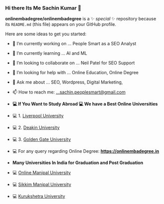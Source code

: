 ### Hi there Its Me Sachin Kumar 👋
**onlinembadegree/onlinembadegree** is a ✨ _special_ ✨ repository because its `README.md` (this file) appears on your GitHub profile.

Here are some ideas to get you started:

- 🔭 I’m currently working on ... People Smart as a SEO Analyst
- 🌱 I’m currently learning ... AI and ML
- 👯 I’m looking to collaborate on ... Neil Patel for SEO Support
- 🤔 I’m looking for help with ... Online Education, Online Degree
- 💬 Ask me about ... SEO, Wordpress, Digital Marketing, 
- 📫 How to reach me: ...sachin.peoplesmart@gmail.com
- **💻 If You Want to Study Abroad 💻 We have a Best Online Universities**
 
-   💻 1. <a href="https://onlinembadegree.in/liverpool-university/">Liverpool University</a>
 -   💻 2. <a href="https://onlinembadegree.in/deakin-university/">Deakin University</a>
  -   💻 3. <a href="https://onlinembadegree.in/golden-gate-university/">Golden Gate University</a>
   -   💻 For any query regarding Online Degree: **https://onlinembadegree.in**
-    **Many Universities In India for Graduation and Post Graduation**
 -   💻 <a href="https://onlinembadegree.in/online-mba-with-manipal-university-jaipur/">Online Manipal University</a>
  -   💻 <a href="https://onlinembadegree.in/sikkim-manipal-university/">Sikkim Manipal University</a>
  -   💻 <a href="https://onlinembadegree.in/online-mba-with-kurukshetra-university/">Kurukshetra University</a>
